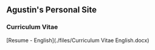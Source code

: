 ## Agustin's Personal Site

### Curriculum Vitae
[Resume - English](./files/Curriculum Vitae English.docx)
